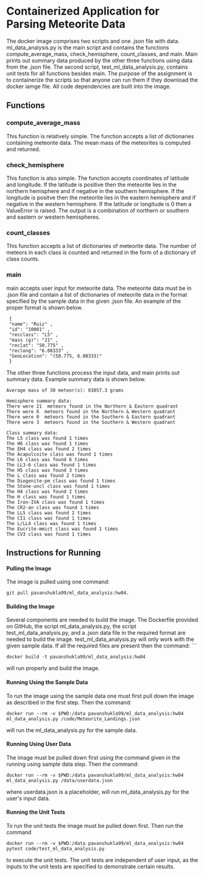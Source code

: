 <h1>Containerized Application for Parsing Meteorite Data</h1>
The docker image comprises two scripts and one .json file with data. ml_data_analysis.py is the main script and contains the functions compute_average_mass, check_hemisphere, count_classes, and main. Main prints out summary data produced by the other three functions using data from the .json file. The second script, test_ml_data_analysis.py, contains unit tests for all functions besides main. The purpose of the assignment is to containerize the scripts so that anyone can run them if they download the docker iamge file. All code dependencies are built into the image.
<h2>Functions</h2>
<h3>compute_average_mass</h3>
This function is relatively simple. The function accepts a list of dictionaries containing meteorite data. The mean mass of the meteorites is computed and returned. 
<h3>check_hemisphere</h3>
This function is also simple. The function accepts coordinates of latitude and longitude. If the latitude is positive then the meteorite lies in the northern hemisphere and if negative in the southern hemisphere. If the longitude is positve then the meteorite lies in the eastern hemisphere and if negative in the western hemisphere. If the latitude or longitude is 0 then a ValueError is raised. The output is a combination of northern or southern and eastern or western hemispheres. 
<h3>count_classes</h3>
This function accepts a list of dictionaries of meteorite data. The number of meteors in each class is counted and returned in the form of a dictionary of class counts.
<h3>main</h3>
main accepts user input for meteorite data. The meteorite data must be in .json file and contain a list of dictionaries of meteorite data in the format specified by the sample data in the given .json file. An example of the proper format is shown below.

	 {
	 "name": "Ruiz" ,
	 "id": "10001" ,
 	 "recclass": "L5" ,
	 "mass (g)": "21" ,
	 "reclat": "50.775" ,
	 "reclong": "6.08333" ,
	 "GeoLocation": "(50.775, 6.08333)"
	 }


The other three functions process the input data, and main prints out summary data. Example summary data is shown below.

	Average mass of 30 meteor(s): 83857.3 grams

	Hemisphere summary data:
	There were 21  meteors found in the Northern & Eastern quadrant
	There were 6  meteors found in the Northern & Western quadrant
	There were 0  meteors found in the Southern & Eastern quadrant
	There were 3  meteors found in the Southern & Western quadrant

	Class summary data:
	The L5 class was found 1 times
	The H6 class was found 1 times
	The EH4 class was found 2 times
	The Acapulcoite class was found 1 times
	The L6 class was found 6 times
	The LL3-6 class was found 1 times
	The H5 class was found 3 times
	The L class was found 2 times
	The Diogenite-pm class was found 1 times
	The Stone-uncl class was found 1 times
	The H4 class was found 2 times
	The H class was found 1 times
	The Iron-IVA class was found 1 times
	The CR2-an class was found 1 times
	The LL5 class was found 2 times
	The CI1 class was found 1 times
	The L/LL4 class was found 1 times
	The Eucrite-mmict class was found 1 times
	The CV3 class was found 1 times



<h2>Instructions for Running</h2>
<h4>Pulling the Image</h4>
The image is pulled using one command:

	git pull pavanshukla99/ml_data_analysis:hw04. 

<h4>Building the Image</h4>
Several components are needed to build the image. The Dockerfile provided on GitHub, the script ml_data_analysis.py, the script test_ml_data_analysis.py, and a .json data file in the required format are needed to build the image. test_ml_data_analysis.py will only work with the given sample data. If all the required files are present then the command:
```

	docker build -t pavanshukla99/ml_data_analysis:hw04

will run properly and build the image.

<h4>Running Using the Sample Data</h4>
To run the image using the sample data one must first pull down the image as described in the first step. Then the command:

	docker run --rm -v $PWD:/data pavanshukla99/ml_data_analysis:hw04 ml_data_analysis.py /code/Meteorite_Landings.json

will run the ml_data_analysis.py for the sample data.

<h4>Running Using User Data</h4>
The image must be pulled down first using the command given in the running using sample data step. Then the command:

	docker run --rm -v $PWD:/data pavanshukla99/ml_data_analysis:hw04 ml_data_analysis.py /data/userdata.json

where userdata.json is a placeholder, will run ml_data_analysis.py for the user's input data. 
<h4>Running the Unit Tests</h4>
To run the unit tests the image must be pulled down first. Then run the command 

	docker run --rm -v $PWD:/data pavanshukla99/ml_data_analysis:hw04 pytest code/test_ml_data_analysis.py

to execute the unit tests. The unit tests are independent of user input, as the inputs to the unit tests are specified to demonstrate certain results.



